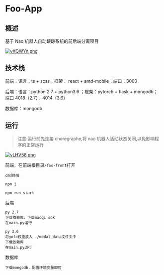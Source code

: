 # Foo-App

## 概述

基于 Nao 机器人自动跟踪系统的前后端分离项目

[![vXQWYn.png](https://s1.ax1x.com/2022/09/12/vXQWYn.png)](https://imgse.com/i/vXQWYn)

## 技术栈

前端：语言：ts + scss；框架： react + antd-mobile；端口：3000

后端：语言：python 2.7 + python3.6 ；框架：pytorch + flask + mongodb；端口 4018（2.7），4014（3.6）

数据库：mongodb

## 运行

> 注意:运行前先连接 choregraphe,将 nao 机器人活动状态关闭,以免影响程序的正常运行

[![vLHV58.png](https://s1.ax1x.com/2022/09/10/vLHV58.png)](https://imgse.com/i/vLHV58)

前端，在前端根目录`/foo-front`打开

```
cmd终端

npm i

npm run start
```

后端

```
py 2.7
下载依赖库，下载naoqi sdk
在main.py运行

py 3.6
将yolo权重放入 ./modal_data文件夹中
下载依赖库
在main.py运行
```

数据库

```
下载mongodb，配置环境变量即可
```
